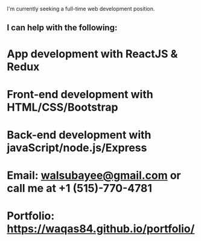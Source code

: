 I'm currently seeking a full-time web development position.

## I can help with the following:

 # App development with ReactJS & Redux
 # Front-end development with HTML/CSS/Bootstrap
 # Back-end development with javaScript/node.js/Express
 # Email: walsubayee@gmail.com or call me at +1 (515)-770-4781
 # Portfolio: https://waqas84.github.io/portfolio/
